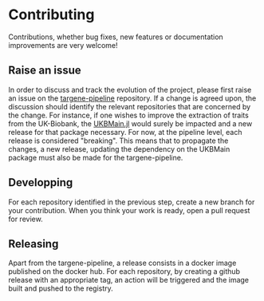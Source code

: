 # Contributing

Contributions, whether bug fixes, new features or documentation improvements are very welcome!

## Raise an issue

In order to discuss and track the evolution of the project, please first raise an issue on the [targene-pipeline](https://github.com/TARGENE/targene-pipeline/issues) repository. If a change is agreed upon, the discussion should identify the relevant repositories that are concerned by the change. For instance, if one wishes to improve the extraction of traits from the UK-Biobank, the [UKBMain.jl](https://github.com/TARGENE/UKBMain.jl) would surely be impacted and a new release for that package necessary. For now, at the pipeline level, each release is considered "breaking". This means that to propagate the changes, a new release, updating the dependency on the UKBMain package must also be made for the targene-pipeline.

## Developping

For each repository identified in the previous step, create a new branch for your contribution. When you think your work is ready, open a pull request for review.

## Releasing

Apart from the targene-pipeline, a release consists in a docker image published on the docker hub. For each repository, by creating a github release with an appropriate tag, an action will be triggered and the image built and pushed to the registry.